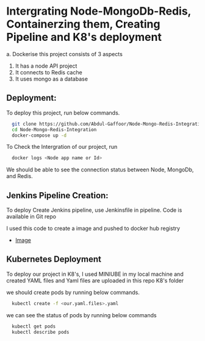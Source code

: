 # Intergrating Node-MongoDb-Redis, Containerzing them, Creating Pipeline and K8's deployment

a. Dockerise this project consists of 3 aspects
1. It has a node API project
2. It connects to Redis cache
3. It uses mongo as a database
 
 ## Deployment:

To deploy this project, run below commands.

```bash
  git clone https://github.com/Abdul-Gaffoor/Node-Mongo-Redis-Integration.git
  cd Node-Mongo-Redis-Integration
  docker-compose up -d
```
To Check the Intergration of our project, run

```bash
  docker logs <Node app name or Id>
```
We should be able to see the connection status between Node, MongoDb, and Redis.


## Jenkins Pipeline Creation:

To deploy Create Jenkins pipeline, use Jenkinsfile in pipeline. Code is available in Git repo

I used this code to create a image and pushed to docker hub registry

- [Image](https://hub.docker.com/repository/docker/gaffoor/node-from-jenkins)

## Kubernetes Deployment

To deploy our project in K8's, I used MINIUBE in my local machine and created YAML files and Yaml files are uploaded in this repo K8's folder 

we should create pods by running below commands.

```bash
  kubectl create -f <our.yaml.files>.yaml
```

we can see the status of pods by running below commands

```bash
  kubectl get pods
  kubectl describe pods
```
